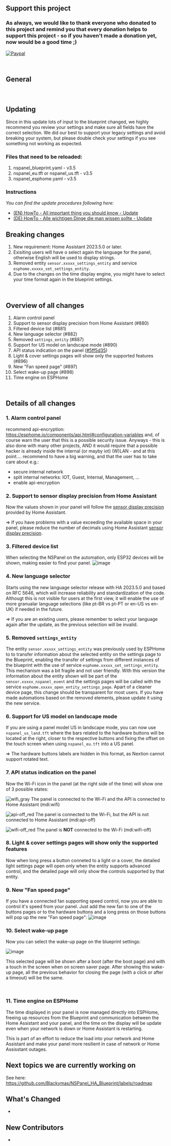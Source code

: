 ## Support this project

### As always, we would like to thank everyone who donated to this project and remind you that every donation helps to support this project - so if you haven't made a donation yet, now would be a good time ;)

[![Paypal](https://user-images.githubusercontent.com/41958506/212499642-b2fd097a-0938-4bfc-b37b-74df64592c58.png)](https://www.paypal.com/donate/?hosted_button_id=S974SWQMB8PB2)

&nbsp;
## General

### 

&nbsp;
## Updating
Since in this update lots of input to the blueprint changed, we highly recommend you review your settings and make sure all fields have the correct selection. We did our best to support your legacy settings and avoid breaking your system, but please double check your settings if you see something not working as expected.

### Files that need to be reloaded:
1. nspanel_blueprint.yaml - v3.5
2. nspanel_eu.tft or nspanel_us.tft - v3.5
3. nspanel_esphome.yaml - v3.5

### Instructions
 _You can find the update procedures following here:_
- [(EN) HowTo - All important thing you should know - Update](https://github.com/Blackymas/NSPanel_HA_Blueprint/wiki/(EN)-HowTo---All-important-thing-you-should-know#2-update-blueprint)
- [(DE) HowTo - Alle wichtigen Dinge die man wissen sollte - Update](https://github.com/Blackymas/NSPanel_HA_Blueprint/wiki/(DE)-HowTo---Alle-wichtigen-Dinge-die-man-wissen-sollte#2-update-blueprint)
&nbsp;
## Breaking changes
1. New requirement: Home Assistant 2023.5.0 or later.
2. Exisiting users will have o select again the language for the panel, otherwise English will be used to display strings.
3. Removed entity `sensor.xxxxx_settings_entity` and service `esphome.xxxxx_set_settings_entity`.
4. Due to the changes on the time display engine, you might have to select your time format again in the blueprint settings.

&nbsp;
## Overview of all changes
1. Alarm control panel
2. Support to sensor display precision from Home Assistant (#880)
3. Filtered device list (#881)
4. New language selector (#882)
5. Removed `settings_entity` (#887)
6. Support for US model on landscape mode (#890)
7. API status indication on the panel ([#5ff5d35](https://github.com/Blackymas/NSPanel_HA_Blueprint/commit/5ff5d35833be1a1cf9ca0f570662456058980024))
8. Light & cover settings pages will show only the supported features (#896)
9. New "Fan speed page" (#897)
10. Select wake-up page (#898)
11. Time engine on ESPHome
   
&nbsp;
## Details of all changes

### 1. Alarm control panel
recommend api-encryption: https://esphome.io/components/api.html#configuration-variables
and, of course warn the user that this is a possible security issue.
Anyways - this is also done with many other projects, AND it would require that a possible hacker is already inside the internal (or mayby iot) (W)LAN - and at this point....
recommend to have a big warning, and that the user has to take care about e.g.:
- secure internal network
- split internal networks: IOT, Guest, Internal, Management, ...
- enable api-encryption

### 2. Support to sensor display precision from Home Assistant
Now the values shown in your panel will follow the [sensor display precision](https://www.home-assistant.io/blog/2023/03/01/release-20233/#sensor-display-precision) provided by Home Assistant.

=> If you have problems with a value exceeding the available space in your panel, please reduce the number of decimals using Home Assistant [sensor display precision](https://www.home-assistant.io/blog/2023/03/01/release-20233/#sensor-display-precision).

### 3. Filtered device list
When selecting the NSPanel on the automation, only ESP32 devices will be shown, making easier to find your panel.
![image](https://github.com/Blackymas/NSPanel_HA_Blueprint/assets/94725493/0e66bd6b-23c3-4014-8603-958acea48462)

### 4. New language selector
Starts using the new language selector release with HA 2023.5.0 and based on RFC 5646, which will increase reliability and standardization of the code.
Althougt this is not visible for users at the first view, it will enable the use of more granualar language selections (like pt-BR vs pt-PT or en-US vs en-UK) if needed in the future.

=> If you are an existing users, please remember to select your language again after the update, as the previous selection will be invalid.
&nbsp;

### 5. Removed `settings_entity`
The entity `sensor.xxxxx_settings_entity` was previously used by ESPHome to to transfer information about the selected entity on the settings page to the Blueprint, enabling the transfer of settings from different instances of the blueprint with the use of service `esphome.xxxxx_set_settings_entity`. This mechanism was a bit fragile and not user friendly.
With this version the information about the entity shown will be part of the `sensor.xxxxx_nspanel_event` and the settings pages will be called with the service `esphome.xxxxx_open_entity_settings_page`.
Apart of a cleaner device page, this change should be transparent for most users. If you have made automations based on the removed elements, please update it using the new service.
&nbsp;
### 6. Support for US model on landscape mode
If you are using a panel model US in landscape mode, you can now use `nspanel_us_land.tft` where the bars related to the hardware buttons will be located at the right, closer to the respective buttons and fixing the offset on the touch screen when using `nspanel_eu.tft` into a US panel.

=> The hardware buttons labels are hidden in this format, as Nextion cannot support rotated text.
&nbsp;
### 7. API status indication on the panel
Now the Wi-Fi icon in the panel (at the right side of the time) will show one of 3 possible states:

![wifi_gray](https://github.com/Blackymas/NSPanel_HA_Blueprint/assets/94725493/8e462abb-68d7-4ade-b3c1-ef115aa66c2c) The panel is connected to the Wi-Fi and the API is connected to Home Assistant (mdi:wifi)

![api-off_red](https://github.com/Blackymas/NSPanel_HA_Blueprint/assets/94725493/2486df3b-17ea-4c2c-a3c2-057c565a3173) The panel is connected to the Wi-Fi, but the API is not connected to Home Assistant (mdi:api-off)

![wifi-off_red](https://github.com/Blackymas/NSPanel_HA_Blueprint/assets/94725493/c8b15d1f-0950-42d7-84d1-fca8610543c0) The panel is **NOT** connected to the Wi-Fi (mdi:wifi-off)
&nbsp;
### 8. Light & cover settings pages will show only the supported features
Now when long press a button conneted to a light or a cover, the detailed light settings page will open only when the entity supports advanced control, and the detailed page will only show the controls supported by that entity.
&nbsp;
### 9. New "Fan speed page"
If you have a connected fan supporting speed control, now you are able to control it's speed from your panel. Just add the new fan to one of the buttons pages or to the hardware buttons and a long press on those buttons will pop up the new "Fan speed page":
![image](https://github.com/Blackymas/NSPanel_HA_Blueprint/assets/94725493/4167928e-6822-4db6-a24b-f8a1d52806f5)
&nbsp;
### 10. Select wake-up page
Now you can select the wake-up page on the blueprint settings:

![image](https://github.com/Blackymas/NSPanel_HA_Blueprint/assets/94725493/30b54682-f1ca-43ac-80af-f89459a6ffd7)

This selected page will be shown after a boot (after the boot page) and with a touch in the screen when on screen saver page. After showing this wake-up page, all the previous behavior for closing the page (with a click or after a timeout) will be the same.

&nbsp;
### 11. Time engine on ESPHome
The time displayed in your panel is now managed directly into ESPHome, freeing up resources from the Blueprint and communication between the Home Assistant and your panel, and the time on the display will be update even when your network is down or Home Assistant is restarting.

This is part of an effort to reduce the load into your network and Home Assistant and make your panel more resilient in case of network or Home Assisstant outages.
&nbsp;

## Next topics we are currently working on
See here: https://github.com/Blackymas/NSPanel_HA_Blueprint/labels/roadmap

## What's Changed
* 

## New Contributors
* 
